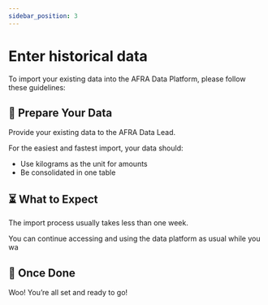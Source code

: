 ```yaml
---
sidebar_position: 3
---
```


# Enter historical data

To import your existing data into the AFRA Data Platform, please follow these guidelines:

## 📄 Prepare Your Data

Provide your existing data to the AFRA Data Lead.

For the easiest and fastest import, your data should:

* Use kilograms as the unit for amounts
* Be consolidated in one table

## ⏳ What to Expect

The import process usually takes less than one week.

You can continue accessing and using the data platform as usual while you wa

## 🎉 Once Done

Woo! You’re all set and ready to go!